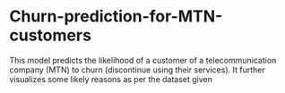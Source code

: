# Churn-prediction-for-MTN-customers
This model predicts the likelihood of a customer of a telecommunication company (MTN) to churn (discontinue using their services). It further visualizes some likely reasons as per the dataset given
